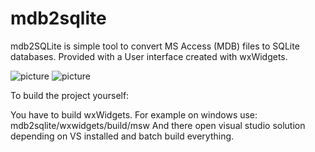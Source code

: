 # mdb2sqlite
mdb2SQLite is simple tool to convert MS Access (MDB) files to SQLite databases.
Provided with a User interface created with wxWidgets.

<img src="https://imgur.com/rgyip0Q.png" alt="picture">
<img src="https://s24.postimg.org/hhz2du3wl/Untitled.png" alt="picture">

To build the project yourself:

You have to build wxWidgets.
For example on windows use: mdb2sqlite/wxwidgets/build/msw
And there open visual studio solution depending on VS installed and batch build everything.
